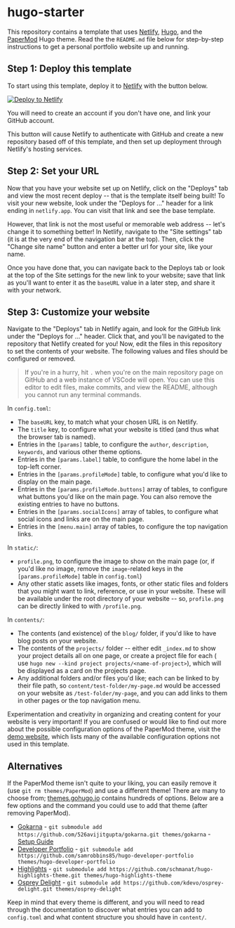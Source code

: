 # hugo-starter

This repository contains a template that uses [Netlify](https://www.netlify.com/), [Hugo](https://gohugo.io/), and the [PaperMod](https://github.com/adityatelange/hugo-PaperMod) Hugo theme. Read the the `README.md` file below for step-by-step instructions to get a personal portfolio website up and running.


## Step 1: Deploy this template

To start using this template, deploy it to [Netlify](https://www.netlify.com/) with the button below.

[![Deploy to Netlify](https://www.netlify.com/img/deploy/button.svg)](https://app.netlify.com/start/deploy?repository=https://github.com/allegheny-college-junior-innovators/hugo-starter)

You will need to create an account if you don't have one, and link your GitHub account.

This button will cause Netlify to authenticate with GitHub and create a new repository based off of this template, and then set up deployment through Netlify's hosting services.

## Step 2: Set your URL

Now that you have your website set up on Netlify, click on the "Deploys" tab and view the most recent deploy -- that is the template itself being built! To visit your new website, look under the "Deploys for ..." header for a link ending in `netlify.app`. You can visit that link and see the base template.

However, that link is not the most useful or memorable web address -- let's change it to something better! In Netlify, navigate to the "Site settings" tab (it is at the very end of the navigation bar at the top). Then, click the "Change site name" button and enter a better url for your site, like your name.

Once you have done that, you can navigate back to the Deploys tab or look at the top of the Site settings for the new link to your website; save that link as you'll want to enter it as the `baseURL` value in a later step, and share it with your network.

## Step 3: Customize your website

Navigate to the "Deploys" tab in Netlify again, and look for the GitHub link under the "Deploys for ..." header. Click that, and you'll be navigated to the repository that Netlify created for you! Now, edit the files in this repository to set the contents of your website. The following values and files should be configured or removed.

> If you're in a hurry, hit `.` when you're on the main repository page on GitHub and a web instance of VSCode will open. You can use this editor to edit files, make commits, and view the README, although you cannot run any terminal commands.

In `config.toml`:

- The `baseURL` key, to match what your chosen URL is on Netlify.
- The `title` key, to configure what your website is titled (and thus what the browser tab is named).
- Entries in the `[params]` table, to configure the `author`, `description`, `keywords`, and various other theme options.
- Entries in the `[params.label]` table, to configure the home label in the top-left corner.
- Entries in the `[params.profileMode]` table, to configure what you'd like to display on the main page.
- Entries in the `[params.profileMode.buttons]` array of tables, to configure what buttons you'd like on the main page. You can also remove the existing entries to have no buttons.
- Entries in the `[params.socialIcons]` array of tables, to configure what social icons and links are on the main page.
- Entries in the `[menu.main]` array of tables, to configure the top navigation links.

In `static/`:

- `profile.png`, to configure the image to show on the main page (or, if you'd like no image, remove the `image`-related keys in the `[params.profileMode]` table in `config.toml`)
- Any other static assets like images, fonts, or other static files and folders that you might want to link, reference, or use in your website. These will be available under the root directory of your website -- so, `profile.png` can be directly linked to with `/profile.png`.

In `contents/`:

- The contents (and existence) of the `blog/` folder, if you'd like to have blog posts on your website.
- The contents of the `projects/` folder -- either edit `_index.md` to show your project details all on one page, or create a project file for each ( use `hugo new --kind project projects/<name-of-project>`), which will be displayed as a card on the projects page.
- Any additional folders and/or files you'd like; each can be linked to by their file path, so `content/test-folder/my-page.md` would be accessed on your website as `/test-folder/my-page`, and you can add links to them in other pages or the top navigation menu.

Experimentation and creativity in organizing and creating content for your website is very important! If you are confused or would like to find out more about the possible configuration options of the PaperMod theme, visit the [demo website](https://adityatelange.github.io/hugo-PaperMod/posts/papermod/papermod-features/), which lists many of the available configuration options not used in this template.

## Alternatives

If the PaperMod theme isn't quite to your liking, you can easily remove it (use `git rm themes/PaperMod`) and use a different theme! There are many to choose from; [themes.gohugo.io](https://themes.gohugo.io/) contains hundreds of options. Below are a few options and the command you could use to add that theme (after removing PaperMod).

- [Gokarna](https://github.com/526avijitgupta/gokarna) - `git submodule add https://github.com/526avijitgupta/gokarna.git themes/gokarna` - [Setup Guide](https://gokarna-hugo.netlify.app/posts/theme-documentation-basics/)
- [Developer Portfolio](https://github.com/samrobbins85/hugo-developer-portfolio) - `git submodule add https://github.com/samrobbins85/hugo-developer-portfolio themes/hugo-developer-portfolio`
- [Highlights](https://github.com/schmanat/hugo-highlights-theme) - `git submodule add https://github.com/schmanat/hugo-highlights-theme.git themes/hugo-highlights-theme`
- [Osprey Delight](https://github.com/kdevo/osprey-delight) - `git submodule add https://github.com/kdevo/osprey-delight.git themes/osprey-delight`

Keep in mind that every theme is different, and you will need to read through the documentation to discover what entries you can add to `config.toml` and what content structure you should have in `content/`.
